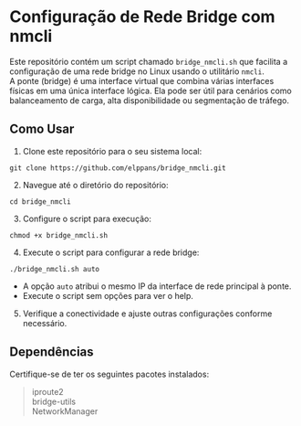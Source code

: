# Configuração de Rede Bridge com nmcli

Este repositório contém um script chamado `bridge_nmcli.sh` que facilita a configuração de uma rede bridge no Linux usando o utilitário `nmcli`.  
A ponte (bridge) é uma interface virtual que combina várias interfaces físicas em uma única interface lógica. Ela pode ser útil para cenários como balanceamento de carga, alta disponibilidade ou segmentação de tráfego.  

## Como Usar

1) Clone este repositório para o seu sistema local:

```
git clone https://github.com/elppans/bridge_nmcli.git
```

2) Navegue até o diretório do repositório:  

```
cd bridge_nmcli
```

3) Configure o script para execução:

```
chmod +x bridge_nmcli.sh
```

4) Execute o script para configurar a rede bridge:

```
./bridge_nmcli.sh auto
```

- A opção `auto` atribui o mesmo IP da interface de rede principal à ponte.
- Execute o script sem opções para ver o help.  

5) Verifique a conectividade e ajuste outras configurações conforme necessário.  

## Dependências  

Certifique-se de ter os seguintes pacotes instalados:

>iproute2  
bridge-utils  
NetworkManager  
